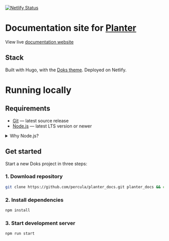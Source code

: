 [![Netlify Status](https://api.netlify.com/api/v1/badges/985fa11c-afca-4fa7-ac9b-732f01bdc506/deploy-status)](https://app.netlify.com/sites/planter-docs/deploys)

# Documentation site for [Planter](https://planter.garden)

View live [documentation website](https://info.planter.garden)

## Stack
Built with Hugo, with the [Doks theme](https://getdoks.org/). Deployed on Netlify.

# Running locally

## Requirements

- [Git](https://git-scm.com/) — latest source release
- [Node.js](https://nodejs.org/) — latest LTS version or newer

<details>
<summary>Why Node.js?</summary>

Doks uses npm (included with Node.js) to centralize dependency management, making it [easy to update](https://getdoks.org/docs/help/how-to-update/) resources, build tooling, plugins, and build scripts.

</details>

## Get started

Start a new Doks project in three steps:

### 1. Download repository

```bash
git clone https://github.com/percula/planter_docs.git planter_docs && cd planter_docs
```

### 2. Install dependencies

```bash
npm install
```

### 3. Start development server

```bash
npm run start
```

